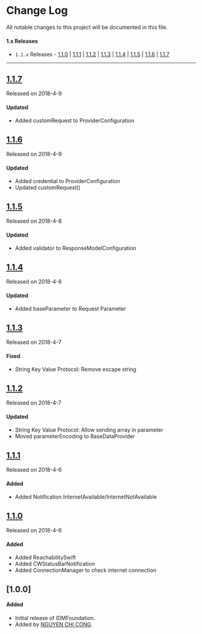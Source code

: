 # Change Log
All notable changes to this project will be documented in this file.

#### 1.x Releases
- `1.1.x` Releases  - [1.1.0](#110) | [1.1.1](#111) | [1.1.2](#112) | [1.1.3](#113) | [1.1.4](#114)  | [1.1.5](#115) | [1.1.6](#116) | [1.1.7](#117) 

---
## [1.1.7](https://github.com/congncif/IDMFoundation/releases/tag/1.1.7)
Released on 2018-4-9

#### Updated
- Added customRequest to ProviderConfiguration

## [1.1.6](https://github.com/congncif/IDMFoundation/releases/tag/1.1.6)
Released on 2018-4-9

#### Updated
- Added credential to ProviderConfiguration
- Updated customRequest()

## [1.1.5](https://github.com/congncif/IDMFoundation/releases/tag/1.1.5)
Released on 2018-4-8

#### Updated
- Added validator to ResponseModelConfiguration

## [1.1.4](https://github.com/congncif/IDMFoundation/releases/tag/1.1.4)
Released on 2018-4-8

#### Updated
- Added baseParameter to Request Parameter

## [1.1.3](https://github.com/congncif/IDMFoundation/releases/tag/1.1.3)
Released on 2018-4-7

#### Fixed
- String Key Value Protocol: Remove escape string

## [1.1.2](https://github.com/congncif/IDMFoundation/releases/tag/1.1.2)
Released on 2018-4-7

#### Updated
- String Key Value Protocol: Allow sending array in parameter
- Moved parameterEncoding to BaseDataProvider

## [1.1.1](https://github.com/congncif/IDMFoundation/releases/tag/1.1.1)
Released on 2018-4-6

#### Added
- Added Notification InternetAvailable/InternetNotAvailable

## [1.1.0](https://github.com/congncif/IDMFoundation/releases/tag/1.1.0)
Released on 2018-4-6

#### Added
- Added ReachabilitySwift
- Added CWStatusBarNotification
- Added ConnectionManager to check internet connection

## [1.0.0]

#### Added
- Initial release of IDMFoundation.
- Added by [NGUYEN CHI CONG](https://github.com/congncif).
